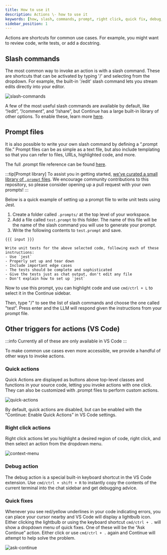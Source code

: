 ```yaml
---
title: How to use it
description: Actions \- how to use it
keywords: [how, slash, commands, prompt, right click, quick fix, debug, action]
sidebar_position: 1
---
```


Actions are shortcuts for common use cases. For example, you might want to review code, write tests, or add a docstring.

## Slash commands

The most common way to invoke an action is with a slash command. These are shortcuts that can be activated by typing '/' and selecting from the dropdown. For example, the built-in '/edit' slash command lets you stream edits directly into your editor.

![slash-commands](/img/slash-commands.png)

A few of the most useful slash commands are available by default, like “/edit”, “/comment”, and “/share”, but Continue has a large built-in library of other options. To enable these, learn more [here](TODO).

## Prompt files

It is also possible to write your own slash command by defining a “.prompt file.” Prompt files can be as simple as a text file, but also include templating so that you can refer to files, URLs, highlighted code, and more.

The full .prompt file reference can be found [here](TODO).

:::tip[Prompt library]
To assist you in getting started, [we've curated a small library of `.prompt` files](https://github.com/continuedev/prompt-file-examples). We encourage community contributions to this repository, so please consider opening up a pull request with your own prompts!
:::

Below is a quick example of setting up a prompt file to write unit tests using Jest.

1. Create a folder called `.prompts/` at the top level of your workspace.
2. Add a file called `test.prompt` to this folder. The name of this file will be the name of the slash command you will use to generate your prompt.
3. Write the following contents to `test.prompt` and save.

```
{{{ input }}}

Write unit tests for the above selected code, following each of these instructions:
- Use `jest`
- Properly set up and tear down
- Include important edge cases
- The tests should be complete and sophisticated
- Give the tests just as chat output, don't edit any file
- Don't explain how to set up `jest`
```

Now to use this prompt, you can highlight code and use `cmd/ctrl + L` to select it in the Continue sidebar.

Then, type "/" to see the list of slash commands and choose the one called "test". Press enter and the LLM will respond given the instructions from your prompt file.

## Other triggers for actions (VS Code)

:::info
Currently all of these are only available in VS Code
:::

To make common use cases even more accessible, we provide a handful of other ways to invoke actions.

### Quick actions

Quick Actions are displayed as buttons above top-level classes and functions in your source code, letting you invoke actions with one click. They can also be customized with .prompt files to perform custom actions.

![quick-actions](/img/quick-actions.png)

By default, quick actions are disabled, but can be enabled with the “Continue: Enable Quick Actions” in VS Code settings.

### Right click actions

Right click actions let you highlight a desired region of code, right click, and then select an action from the dropdown menu.

![context-menu](/img/context-menu.png)

### Debug action

The debug action is a special built-in keyboard shortcut in the VS Code extension. Use `cmd/ctrl + shift + R` to instantly copy the contents of the current terminal into the chat sidebar and get debugging advice.

### Quick fixes

Whenever you see red/yellow underlines in your code indicating errors, you can place your cursor nearby and VS Code will display a lightbulb icon. Either clicking the lightbulb or using the keyboard shortcut `cmd/ctrl + .` will show a dropdown menu of quick fixes. One of these will be the “Ask Continue” action. Either click or use `cmd/ctrl + .` again and Continue will attempt to help solve the problem.

![ask-continue](/img/ask-continue.png)
